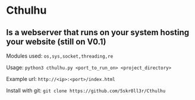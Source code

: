 # Cthulhu
## Is a webserver that runs on your system hosting your website (still on V0.1)

Modules used: `os,sys,socket,threading,re`

Usage: `python3 cthulhu.py <port_to_run_on> <project_directory>`

Example url: `http://<ip>:<port>/index.html`

Install with git: `git clone https://github.com/5skr0ll3r/Cthulhu`
